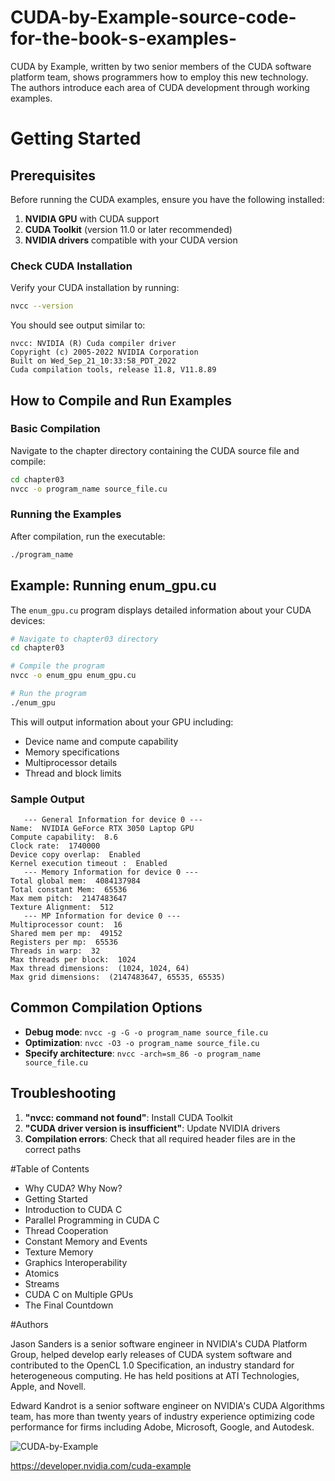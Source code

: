 # CUDA-by-Example-source-code-for-the-book-s-examples-
CUDA by Example, written by two senior members of the CUDA software platform team, shows programmers how to employ this new technology.  The authors introduce each area of CUDA development through working examples. 

# Getting Started

## Prerequisites

Before running the CUDA examples, ensure you have the following installed:

1. **NVIDIA GPU** with CUDA support
2. **CUDA Toolkit** (version 11.0 or later recommended)
3. **NVIDIA drivers** compatible with your CUDA version

### Check CUDA Installation

Verify your CUDA installation by running:
```bash
nvcc --version
```

You should see output similar to:
```
nvcc: NVIDIA (R) Cuda compiler driver
Copyright (c) 2005-2022 NVIDIA Corporation
Built on Wed_Sep_21_10:33:58_PDT_2022
Cuda compilation tools, release 11.8, V11.8.89
```

## How to Compile and Run Examples

### Basic Compilation

Navigate to the chapter directory containing the CUDA source file and compile:

```bash
cd chapter03
nvcc -o program_name source_file.cu
```

### Running the Examples

After compilation, run the executable:

```bash
./program_name
```

## Example: Running enum_gpu.cu

The `enum_gpu.cu` program displays detailed information about your CUDA devices:

```bash
# Navigate to chapter03 directory
cd chapter03

# Compile the program
nvcc -o enum_gpu enum_gpu.cu

# Run the program
./enum_gpu
```

This will output information about your GPU including:
- Device name and compute capability
- Memory specifications
- Multiprocessor details
- Thread and block limits

### Sample Output

```
   --- General Information for device 0 ---
Name:  NVIDIA GeForce RTX 3050 Laptop GPU
Compute capability:  8.6
Clock rate:  1740000
Device copy overlap:  Enabled
Kernel execution timeout :  Enabled
   --- Memory Information for device 0 ---
Total global mem:  4084137984
Total constant Mem:  65536
Max mem pitch:  2147483647
Texture Alignment:  512
   --- MP Information for device 0 ---
Multiprocessor count:  16
Shared mem per mp:  49152
Registers per mp:  65536
Threads in warp:  32
Max threads per block:  1024
Max thread dimensions:  (1024, 1024, 64)
Max grid dimensions:  (2147483647, 65535, 65535)
```

## Common Compilation Options

- **Debug mode**: `nvcc -g -G -o program_name source_file.cu`
- **Optimization**: `nvcc -O3 -o program_name source_file.cu`
- **Specify architecture**: `nvcc -arch=sm_86 -o program_name source_file.cu`

## Troubleshooting

1. **"nvcc: command not found"**: Install CUDA Toolkit
2. **"CUDA driver version is insufficient"**: Update NVIDIA drivers
3. **Compilation errors**: Check that all required header files are in the correct paths

#Table of Contents

- Why CUDA? Why Now?
- Getting Started
- Introduction to CUDA C
- Parallel Programming in CUDA C
- Thread Cooperation
- Constant Memory and Events
- Texture Memory
- Graphics Interoperability
- Atomics
- Streams
- CUDA C on Multiple GPUs
- The Final Countdown


#Authors

Jason Sanders is a senior software engineer in NVIDIA's CUDA Platform Group, helped develop early releases of CUDA system software and contributed to the OpenCL 1.0 Specification, an industry standard for heterogeneous computing. He has held positions at ATI Technologies, Apple, and Novell.

Edward Kandrot is a senior software engineer on NVIDIA's CUDA Algorithms team, has more than twenty years of industry experience optimizing code performance for firms including Adobe, Microsoft, Google, and Autodesk.




![CUDA-by-Example](https://github.com/CodedK/CUDA-by-Example-source-code-for-the-book-s-examples-/blob/master/Pearson_CUDA_BookCover.jpg)


https://developer.nvidia.com/cuda-example
